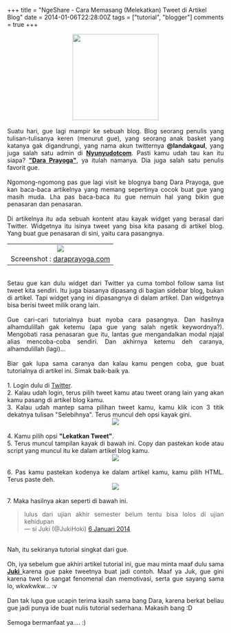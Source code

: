 +++
title = "NgeShare - Cara Memasang (Melekatkan) Tweet di Artikel Blog"
date = 2014-01-06T22:28:00Z
tags = ["tutorial", "blogger"]
comments = true
+++

<center><img border="0" data-original-height="300" data-original-width="300" height="200" src="https://3.bp.blogspot.com/--KekmWip0xU/W-_KlJFtHhI/AAAAAAAASgE/cM8ApVeFI1k0G17M5sLoOsmqrqkzyrh0wCLcBGAs/s200/twitter.jpg" width="200" /></center><br />
<div style="text-align: justify;">Suatu hari, gue lagi mampir ke sebuah blog. Blog seorang penulis yang tulisan-tulisanya keren (menurut gue), yang seorang anak basket yang katanya gak digandrungi, yang nama akun twitternya <b>@landakgaul</b>, yang juga salah satu admin di <b><a href="http://suryapersonal.blogspot.com/2013/12/ngeshare-nyunyucom-website-seru-buat.html">Nyunyudotcom</a></b>. Pasti kamu udah tau kan itu siapa? <a href="http://daraprayoga.com/"><b>"Dara Prayoga"</b></a>, ya itulah namanya. Dia juga salah satu penulis favorit gue.<br /><br />
Ngomong-ngomong pas gue lagi visit ke blognya bang Dara Prayoga, gue kan baca-baca artikelnya yang memang sepertinya cocok buat gue yang masih muda. Lha pas baca-baca itu gue nemuin hal yang bikin gue penasaran dan penasaran.<br /><br />
Di artikelnya itu ada sebuah kontent atau kayak widget yang berasal dari Twitter. Widgetnya itu isinya tweet yang bisa kita pasang di artikel blog. Yang buat gue penasaran di sini, yaitu cara pasangnya.<br />
<table cellpadding="0" cellspacing="0" class="tr-caption-container" style="margin-left: auto; margin-right: auto; text-align: center;"><tbody><tr><td style="text-align: center;"><img border="0" src="https://3.bp.blogspot.com/-XqJtabarreY/UsrIJ5Mh3UI/AAAAAAAAD7c/l2pNw9uuu9g/s1600/4.jpg" /></td></tr><tr><td class="tr-caption" style="text-align: center;">Screenshot : <a href="http://daraprayoga.com/">daraprayoga.com</a></td></tr></tbody></table><br />
Setau gue kan dulu widget dari Twitter ya cuma tombol follow sama list tweet kita sendiri. Itu juga biasanya dipasang di bagian sidebar blog, bukan di artikel. Tapi widget yang ini dipasangnya di dalam artikel. Dan widgetnya bisa berisi tweet milik orang lain.<br /><br />
Gue cari-cari tutorialnya buat nyoba cara pasangnya. Dan hasilnya alhamdulillah gak ketemu (apa gue yang salah ngetik keywordnya?). Mengobati rasa penasaran gue itu, lantas gue mengandalkan modal njajal alias mencoba-coba sendiri. Dan akhirnya ketemu deh caranya, alhamdulillah (lagi)...<br /><br />
Biar gak lupa sama caranya dan kalau kamu pengen coba, gue buat tutorialnya di artikel ini. Simak baik-baik ya.<br /><br />
1. Login dulu di <a href="http://twitter.com/">Twitter</a>.<br />
2. Kalau udah login, terus pilih tweet kamu atau tweet orang lain yang akan kamu pasang di artikel blog kamu.<br />
3. Kalau udah mantep sama pilihan tweet kamu, kamu klik icon 3 titik dekatnya tulisan "Selebihnya". Terus muncul deh opsi kayak gini.<br />
<center><img border="0" src="https://4.bp.blogspot.com/-hWoA8h9Dp4E/UsrA3cQ3wdI/AAAAAAAAD6w/U7gO28FdrfY/s1600/1.jpg" /></center><br />
4. Kamu pilih opsi <b>"Lekatkan Tweet"</b>.<br />
5. Terus muncul tampilan kayak di bawah ini. Copy dan pastekan kode atau script yang muncul itu ke dalam artikel blog kamu.<br />
<center><img border="0" src="https://3.bp.blogspot.com/-yimkM4oBslw/UsrBT4QrY6I/AAAAAAAAD64/YG1eJGpV3I0/s1600/2.jpg" /></center><br />
6. Pas kamu pastekan kodenya ke dalam artikel kamu, kamu pilih HTML. Terus paste deh.<br />
<center><img border="0" src="https://3.bp.blogspot.com/-eGi9pRpYbmA/UsrC3khKIaI/AAAAAAAAD7E/QB6oqC3pGJM/s1600/3.jpg" /></center><br />
7. Maka hasilnya akan seperti di bawah ini.<br />
<div style="text-align: justify;"><blockquote class="twitter-tweet" lang="id">lulus dari ujian akhir semester belum tentu bisa lolos di ujian kehidupan<br />— si Juki (@JukiHoki) <a href="https://twitter.com/JukiHoki/statuses/420176916218249216">6 Januari 2014</a></blockquote></div><div style="text-align: justify;"><script async="" charset="utf-8" src="//platform.twitter.com/widgets.js"></script></div><br />
Nah, itu sekiranya tutorial singkat dari gue.<br /><br />
Oh, iya sebelum gue akhiri artikel tutorial ini, gue mau minta maaf dulu sama <a href="http://sijuki.com/"><b>Juki </b></a>karena gue pake tweetnya buat jadi contoh. Maaf ya Juk, gue gini karena twet lo sangat fenomenal dan memotivasi, serta gue sayang sama lo, wkwkwkw... :v<br /><br />
Dan tak lupa gue ucapin terima kasih sama bang Dara, karena berkat beliau gue jadi punya ide buat nulis tutorial sederhana. Makasih bang :D<br /><br />
Semoga bermanfaat ya.... :)</div>
